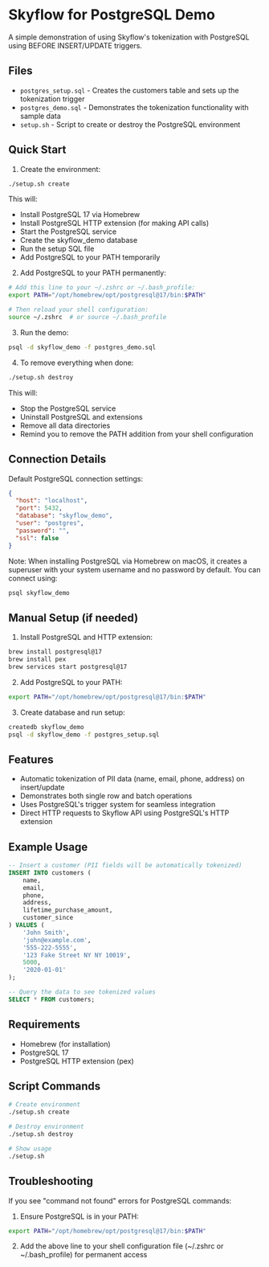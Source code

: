 # Skyflow for PostgreSQL Demo

A simple demonstration of using Skyflow's tokenization with PostgreSQL using BEFORE INSERT/UPDATE triggers.

## Files
* `postgres_setup.sql` - Creates the customers table and sets up the tokenization trigger
* `postgres_demo.sql` - Demonstrates the tokenization functionality with sample data
* `setup.sh` - Script to create or destroy the PostgreSQL environment

## Quick Start
1. Create the environment:
```bash
./setup.sh create
```
This will:
- Install PostgreSQL 17 via Homebrew
- Install PostgreSQL HTTP extension (for making API calls)
- Start the PostgreSQL service
- Create the skyflow_demo database
- Run the setup SQL file
- Add PostgreSQL to your PATH temporarily

2. Add PostgreSQL to your PATH permanently:
```bash
# Add this line to your ~/.zshrc or ~/.bash_profile:
export PATH="/opt/homebrew/opt/postgresql@17/bin:$PATH"

# Then reload your shell configuration:
source ~/.zshrc  # or source ~/.bash_profile
```

3. Run the demo:
```bash
psql -d skyflow_demo -f postgres_demo.sql
```

4. To remove everything when done:
```bash
./setup.sh destroy
```
This will:
- Stop the PostgreSQL service
- Uninstall PostgreSQL and extensions
- Remove all data directories
- Remind you to remove the PATH addition from your shell configuration

## Connection Details
Default PostgreSQL connection settings:
```json
{
  "host": "localhost",
  "port": 5432,
  "database": "skyflow_demo",
  "user": "postgres",
  "password": "",
  "ssl": false
}
```

Note: When installing PostgreSQL via Homebrew on macOS, it creates a superuser with your system username and no password by default. You can connect using:
```bash
psql skyflow_demo
```

## Manual Setup (if needed)
1. Install PostgreSQL and HTTP extension:
```bash
brew install postgresql@17
brew install pex
brew services start postgresql@17
```

2. Add PostgreSQL to your PATH:
```bash
export PATH="/opt/homebrew/opt/postgresql@17/bin:$PATH"
```

3. Create database and run setup:
```bash
createdb skyflow_demo
psql -d skyflow_demo -f postgres_setup.sql
```

## Features
- Automatic tokenization of PII data (name, email, phone, address) on insert/update
- Demonstrates both single row and batch operations
- Uses PostgreSQL's trigger system for seamless integration
- Direct HTTP requests to Skyflow API using PostgreSQL's HTTP extension

## Example Usage
```sql
-- Insert a customer (PII fields will be automatically tokenized)
INSERT INTO customers (
    name, 
    email, 
    phone, 
    address, 
    lifetime_purchase_amount, 
    customer_since
) VALUES (
    'John Smith',
    'john@example.com',
    '555-222-5555',
    '123 Fake Street NY NY 10019',
    5000,
    '2020-01-01'
);

-- Query the data to see tokenized values
SELECT * FROM customers;
```

## Requirements
- Homebrew (for installation)
- PostgreSQL 17
- PostgreSQL HTTP extension (pex)

## Script Commands
```bash
# Create environment
./setup.sh create

# Destroy environment
./setup.sh destroy

# Show usage
./setup.sh
```

## Troubleshooting
If you see "command not found" errors for PostgreSQL commands:
1. Ensure PostgreSQL is in your PATH:
```bash
export PATH="/opt/homebrew/opt/postgresql@17/bin:$PATH"
```
2. Add the above line to your shell configuration file (~/.zshrc or ~/.bash_profile) for permanent access
